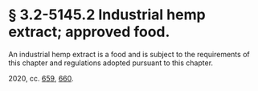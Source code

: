 # § 3.2-5145.2 Industrial hemp extract; approved food.

<p>An industrial hemp extract is a food and is subject to the requirements of this chapter and regulations adopted pursuant to this chapter.</p><p>2020, cc. <a href='http://lis.virginia.gov/cgi-bin/legp604.exe?201+ful+CHAP0659'>659</a>, <a href='http://lis.virginia.gov/cgi-bin/legp604.exe?201+ful+CHAP0660'>660</a>.</p>